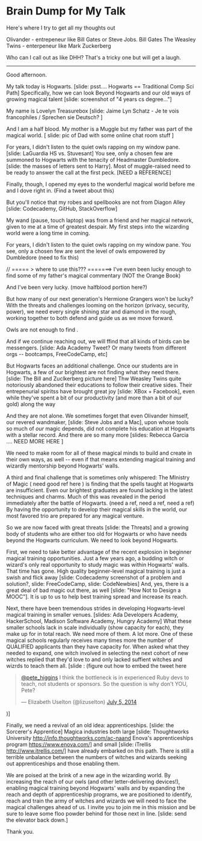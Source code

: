 Brain Dump for My Talk
======================
Here's where I try to get all my thoughts out

Olivander - entrepeneur like Bill Gates or Steve Jobs. Bill Gates
The Weasley Twins - enterpeneur like Mark Zuckerberg

Who can I call out as like DHH? That's a tricky one but will get a laugh.

---------------------------------
Good afternoon.

My talk today is Hogwarts. [slide: psst.... Hogwarts == Traditional Comp Sci Path] Specifically, how we can look Beyond Hogwarts and our old ways of growing magical talent [slide: screenshot of "4 years cs degree..."]

My name is Lovelyn Treasurebox [slide: Jaime Lyn Schatz - Je te vois francophiles / Sprechen sie Deutsch? ]

And I am a half blood. My mother is a Muggle but my father was part of the magical world. [ slide: pic of Dad with some online chat room stuff ]

For years, I didn't listen to the quiet owls rapping on my window pane. [slide: LaGuardia HS vs. Stuvesant] You see, only a chosen few are summoned to Hogwarts with the tenacity of Headmaster Dumbledore. [slide: the masses of letters sent to Harry]. Most of muggle-raised need to be ready to answer the call at the first peck. [NEED a REFERENCE]

Finally, though, I opened my eyes to the wonderful magical world before me and I dove right in. (Find a tweet about this)

But you'll notice that my robes and spellbooks are not from Diagon Alley [slide: Codecademy, GitHub, StackOverflow]

My wand (pause, touch laptop) was from a friend and her magical network, given to me at a time of greatest despair. My first steps into the wizarding world were a long time in coming.

For years, I didn't listen to the quiet owls rapping on my window pane. You see, only a chosen few are sent the level of owls empowered by Dumbledore (need to fix this)

// ===== > where to use this???    =======>    I've even been lucky enough to find some of my father's magical commentary (NOT the Orange Book)

And I've been very lucky. (move halfblood portion here?)

But how many of our next generation's Hermione Grangers won't be lucky?
With the threats and challenges looming on the horizon (privacy, security, power), we need every single shining star and diamond in the rough, working together to both defend and guide us as we move forward.

Owls are not enough to find .

And if we continue reaching out, we will ffind that all kinds of birds can be messengers. [slide: Ada Academy Tweet? Or many tweets from different orgs -- bootcamps, FreeCodeCamp, etc]

But Hogwarts faces an additional challenge. Once our students are in Hogwarts, a few of our brightest are not finding what they need there. [slide: The Bill and Zuclkerberg picture here] Thw Weasley Twins quite notoriously abandoned their educations to follow their creative sides. Their entrepenurial spiritss have brought great joy [slide: XBox + Facebook], even while they've spent a bit of our productivity (and more than a bit of our gold) along the way

And they are not alone. We sometimes forget that even Olivander himself, our revered wandmaker, [slide: Steve Jobs and a Mac], upon whose tools so much of *our* magic depends, did not complete his education at Hogwarts with a stellar record. And there are so many more [slides: Rebecca Garcia .... NEED MORE HERE ]

We need to make room for all of these magical minds to build and create in their own ways, as well -- even if that means extending magical training and wizardly mentorship beyond Hogwarts' walls.

A third and final challenge that is sometimes only whispered: The MInistry of Magic ( need good ref here ) is finding that the spells taught at Hogwarts are insufficient. Even our brightest graduates are found lacking in the latest techniques and charms. Much of this was revealed in the period immediately after the battle of Hogwarts. (need a ref, need a ref, need a ref) By having the opportunity to develop their magical skills in the world, our most favored trio are prepared for any magical venture.

So we are now faced with great threats [slide: the Threats] and a growing body of students who are either too old for Hogwarts or who have needs beyond the Hogwarts curriculum. We need to look beyond Hogwarts.

First, we need to take better advantage of the recent explosion in beginner magical training opportunities. Just a few years ago, a budding witch or wizard's only real opportunity to study magic was within Hogwarts' walls. 
That time has gone. High quality beginner-level magical training is just a swish and flick away [slide: Codecademy screenshot of a problem and solution?, slide: FreeCodeCamp, slide: CodeNewbies] And, yes, there is a great deal of bad magic out there, as well [slide: "How Not to Design a MOOC"]. It is up to us to help best training spread and increase its reach.

Next, there have been tremendous strides in developing Hogwarts-level magical training in smaller venues. [slides: Ada Developers Academy, HackerSchool, Madison Software Academy, Hungry Academy] What these smaller schools lack in scale individually (show capacity for each), they make up for in total reach. We need more of them. A lot more. One of these magical schools regularly receives many times more the number of QUALIFIED applicants than they have capacity for. When asked what they needed to expand, one witch involved in selecting the next cohort of new witches replied that they'd love to and only lacked suffient witches and wizrds to teach them all. [slide : (figure out how to embed the tweet here <blockquote class="twitter-tweet" data-conversation="none" lang="en"><p><a href="https://twitter.com/pete_higgins">@pete_higgins</a> I think the bottleneck is in experienced Ruby devs to teach, not students or sponsors. So the question is why don&#39;t YOU, Pete?</p>&mdash; Elizabeth Uselton (@lizuselton) <a href="https://twitter.com/lizuselton/status/485253770796748800">July 5, 2014</a></blockquote>
<script async src="//platform.twitter.com/widgets.js" charset="utf-8"></script>)]

Finally, we need a revival of an old idea: apprenticeships. [slide: the Sorcerer's Apprentice]
Magica industries both large [slide: Thoughtworks University http://info.thoughtworks.com/ac-naand Enova's apprenticeships program https://www.enova.com/] and small [slide: iTrellis http://www.itrellis.com/] have already embarked on this path. There is still a terrible unbalance between the numbers of witches and wizards seeking out apprenticeships and those enabling them.

We are poised at the brink of a new age in the wizarding world. By increasing the reach of our owls (and other letter-delivering devices!), enabling magical training beyond Hogwarts' walls and by expanding the reach and depth of apprenticeship programs, we are positioned to identify, reach and train the army of witches and wizards we will need to face the magical challenges ahead of us. I invite you to join me in this mission and be sure to leave some floo powder behind for those next in line. [slide: send the elevator back down.]

Thank you.



